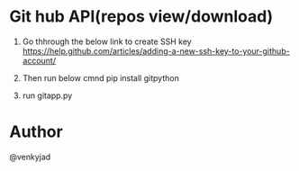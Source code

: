 Git hub API(repos view/download)
===========

1. Go thhrough the below link to create SSH key
   https://help.github.com/articles/adding-a-new-ssh-key-to-your-github-account/

2. Then run below cmnd
   pip install gitpython

3. run gitapp.py

Author
===========
@venkyjad
